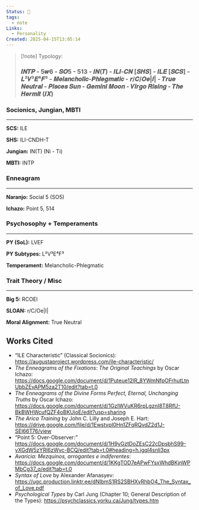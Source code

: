 ```yaml
---
Status: 🌲
tags:
  - note
Links:
  - Personality
Created: 2025-04-15T13:05:14
---
```

> [!note] Typology:
> ### 𝑰𝑵𝑻𝑷 - 5𝒘6 -  𝑺𝑶5 - 513 - 𝑰𝑵(𝑻) - 𝑰𝑳𝑰-𝑪𝑵 [𝑺𝑯𝑺] - 𝑰𝑳𝑬 [𝑺𝑪𝑺] - 𝑳²𝑽³𝑬⁴𝑭³ - 𝑴𝒆𝒍𝒂𝒏𝒄𝒉𝒐𝒍𝒊𝒄-𝑷𝒉𝒍𝒆𝒈𝒎𝒂𝒕𝒊𝒄 - 𝒓/𝑪/𝑶𝒆|𝑰| - 𝑻𝒓𝒖𝒆 𝑵𝒆𝒖𝒕𝒓𝒂𝒍 - 𝑷𝒊𝒔𝒄𝒆𝒔 𝑺𝒖𝒏 - 𝑮𝒆𝒎𝒊𝒏𝒊 𝑴𝒐𝒐𝒏 - 𝑽𝒊𝒓𝒈𝒐 𝑹𝒊𝒔𝒊𝒏𝒈 - 𝑻𝒉𝒆 𝑯𝒆𝒓𝒎𝒊𝒕 (𝑰𝑿)
### Socionics, Jungian, MBTI
---
**SCS:** ILE

**SHS:** ILI-CNDH-T

**Jungian:** IN(T) (Ni - Ti)

**MBTI:** INTP

### Enneagram
---
**Naranjo:** Social 5 (SO5)

**Ichazo:** Point 5, 514
### Psychosophy + Temperaments
---
**PY (SoL):** LVEF

**PY Subtypes:** L²V³E⁴F³

**Temperament:** Melancholic-Phlegmatic

### Trait Theory / Misc
---
**Big 5:** RCOEI

**SLOAN:** r/C/Oe|I|

**Moral Alignment:** True Neutral

## Works Cited
- “ILE Characteristic” (Classical Socionics): https://augustaproject.wordpress.com/ile-characteristic/
- *The Enneagrams of the Fixations: The Original Teachings* by Oscar Ichazo: https://docs.google.com/document/d/1Puteue12lR_8YWmNfpOFrhutLtnUbbZEvAPM5za2T10/edit?tab=t.0
- *The Enneagrams of the Divine Forms Perfect, Eternal, Unchanging Truths* by Oscar Ichazo: https://docs.google.com/document/d/1GzIWVuKR6rpLgznI8T8RfU-BkBWHWcufQZF4oBKUioE/edit?usp=sharing
- *The Arica Training* by John C. Lilly and Joseph E. Hart: https://drive.google.com/file/d/1EwstvpI0Hn1ZFqRQvdZ2d1J-SEl66T76/view
- “Point 5: Over-Observer:” https://docs.google.com/document/d/1H9yGztDoZEsC22cDpsbhS99-yXGdW5zYRl6zWyc-BCQ/edit?tab=t.0#heading=h.jgql4snli3px
- *Avaricia: Mezquinos, arrogantes e indiferentes*: https://docs.google.com/document/d/1KKgTOD7eAPwFYsxWhdBKjnWPMbCg37_q/edit?tab=t.0
- *Syntax of Love* by Alexander Afanasyev: https://ugc.production.linktr.ee/dNIbmS1RS2SBHXvRhbO4_The_Syntax_of_Love.pdf
- *Psychological Types* by Carl Jung (Chapter 10; General Description of the Types): https://psychclassics.yorku.ca/Jung/types.htm
